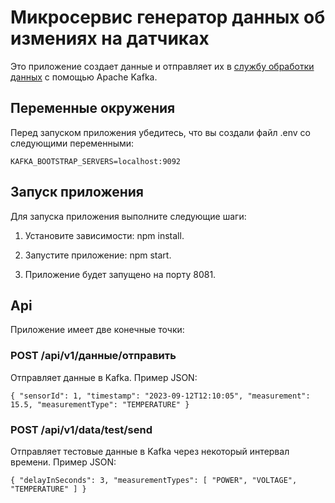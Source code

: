 # Микросервис генератор данных об измениях на датчиках


Это приложение создает данные и отправляет их в [службу обработки данных](https://github.com/AmelinRoman/data-analyser-microservice) с помощью Apache Kafka.

## Переменные окружения

Перед запуском приложения убедитесь, что вы создали файл .env со следующими переменными:


`KAFKA_BOOTSTRAP_SERVERS=localhost:9092`


## Запуск приложения

Для запуска приложения выполните следующие шаги:


1. Установите зависимости: npm install.


2. Запустите приложение: npm start.


3. Приложение будет запущено на порту 8081.


## Api

Приложение имеет две конечные точки:

### POST /api/v1/данные/отправить

Отправляет данные в Kafka. Пример JSON:

`{
  "sensorId": 1,
  "timestamp": "2023-09-12T12:10:05",
  "measurement": 15.5,
  "measurementType": "TEMPERATURE"
}`


### POST /api/v1/data/test/send


Отправляет тестовые данные в Kafka через некоторый интервал времени. Пример JSON:

`{
  "delayInSeconds": 3,
  "measurementTypes": [
    "POWER",
    "VOLTAGE",
    "TEMPERATURE"
  ]
}`

